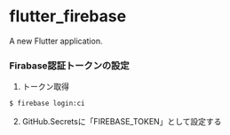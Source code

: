 # flutter_firebase

A new Flutter application.

### Firabase認証トークンの設定
1. トークン取得

``` bash
$ firebase login:ci
```

2. GitHub.Secretsに「FIREBASE_TOKEN」として設定する
